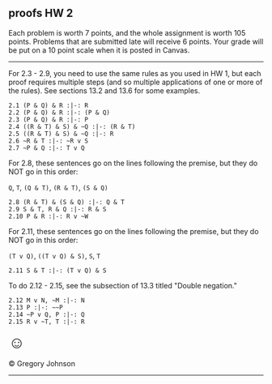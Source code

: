 ## proofs HW 2

Each problem is worth 7 points, and the whole assignment is worth 105 points. Problems that are submitted late will receive 6 points. Your grade will be put on a 10 point scale when it is posted in Canvas. 

--- 

For 2.3 - 2.9, you need to use the same rules as you used in HW 1, but each proof requires multiple steps (and so multiple applications of one or more of the rules). See sections 13.2 and 13.6 for some examples. 

~~~{.ProofChecker .JohnsonSL options="fonts tabindent render" guides="fitch" points="7" late-credit="6"}
2.1 (P & Q) & R :|-: R
2.2 (P & Q) & R :|-: (P & Q) 
2.3 (P & Q) & R :|-: P
2.4 ((R & T) & S) & ~Q :|-: (R & T)
2.5 ((R & T) & S) & ~Q :|-: R
2.6 ~R & T :|-: ~R v S
2.7 ~P & Q :|-: T v Q
~~~

For 2.8, these sentences go on the lines following the premise, but they do NOT go in this order: 

`Q`, `T`, `(Q & T)`, `(R & T)`, `(S & Q)`

~~~{.ProofChecker .JohnsonSL options="fonts tabindent render" guides="fitch" points="7" late-credit="6"}
2.8 (R & T) & (S & Q) :|-: Q & T 
2.9 S & T, R & Q :|-: R & S
2.10 P & R :|-: R v ~W 
~~~

For 2.11, these sentences go on the lines following the premise, but they do NOT go in this order: 

`(T v Q)`, `((T v Q) & S)`, `S`, `T`

~~~{.ProofChecker .JohnsonSL options="fonts tabindent render" guides="fitch" points="7" late-credit="6"}
2.11 S & T :|-: (T v Q) & S
~~~

To do 2.12 - 2.15, see the subsection of 13.3 titled "Double negation." 

~~~{.ProofChecker .JohnsonSL options="fonts tabindent render" guides="fitch" points="7" late-credit="6"}
2.12 M v N, ~M :|-: N
2.13 P :|-: ~~P
2.14 ~P v Q, P :|-: Q
2.15 R v ~T, T :|-: R
~~~

<font size="6.5">&#9786;</font>

<p>&copy; <script>document.write(new Date().getFullYear())</script> Gregory Johnson</p>

--- 
